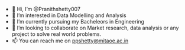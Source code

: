 - 👋 Hi, I’m @Pranithshetty007
- 👀 I’m interested in Data Modelling and Analysis
- 🌱 I’m currently pursuing my Bacheleors in Engineering
- 💞️ I’m looking to collaborate on Market research, data analysis or any project to solve real world problems.
- 📫 You can reach me on ppshetty@mitaoe.ac.in

<!---
Pranithshetty007/Pranithshetty007 is a ✨ special ✨ repository because its `README.md` (this file) appears on your GitHub profile.
You can click the Preview link to take a look at your changes.
--->
